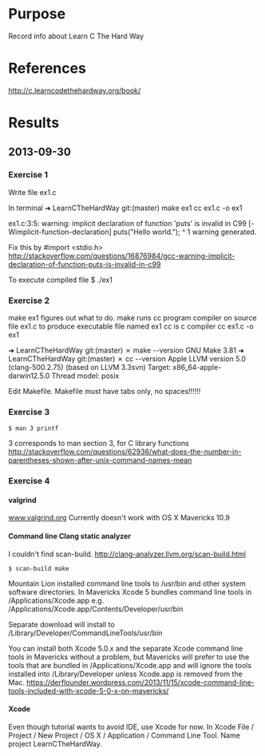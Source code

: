 # Purpose
Record info about Learn C The Hard Way

# References
http://c.learncodethehardway.org/book/

# Results

## 2013-09-30

### Exercise 1
Write file ex1.c

In terminal
➜  LearnCTheHardWay git:(master) make ex1
cc     ex1.c   -o ex1

ex1.c:3:5: warning: implicit declaration of function 'puts' is invalid in C99 [-Wimplicit-function-declaration]
    puts("Hello world.");
    ^
1 warning generated.

Fix this by #import <stdio.h>
http://stackoverflow.com/questions/16876984/gcc-warning-implicit-declaration-of-function-puts-is-invalid-in-c99

To execute compiled file
    $ ./ex1

### Exercise 2
make ex1 figures out what to do.
make runs cc program compiler on source file ex1.c to produce executable file named ex1
cc is c compiler
cc     ex1.c   -o ex1

➜  LearnCTheHardWay git:(master) ✗ make --version
GNU Make 3.81
➜  LearnCTheHardWay git:(master) ✗ cc --version
Apple LLVM version 5.0 (clang-500.2.75) (based on LLVM 3.3svn)
Target: x86_64-apple-darwin12.5.0
Thread model: posix

Edit Makefile.
Makefile must have tabs only, no spaces!!!!!!

### Exercise 3

    $ man 3 printf

3 corresponds to man section 3, for C library functions
http://stackoverflow.com/questions/62936/what-does-the-number-in-parentheses-shown-after-unix-command-names-mean

### Exercise 4

#### valgrind
www.valgrind.org
Currently doesn't work with OS X Mavericks 10.9

#### Command line Clang static analyzer
I couldn't find scan-build.
http://clang-analyzer.llvm.org/scan-build.html

    $ scan-build make

Mountain Lion installed command line tools to /usr/bin and other system software directories.
In Mavericks Xcode 5 bundles command line tools in /Applications/Xcode.app e.g.
    /Applications/Xcode.app/Contents/Developer/usr/bin

Separate download will install to /Library/Developer/CommandLineTools/usr/bin

You can install both Xcode 5.0.x and the separate Xcode command line tools in Mavericks without a problem,
but Mavericks will prefer to use the tools that are bundled in /Applications/Xcode.app
and will ignore the tools installed into /Library/Developer unless Xcode.app is removed from the Mac.
https://derflounder.wordpress.com/2013/11/15/xcode-command-line-tools-included-with-xcode-5-0-x-on-mavericks/

#### Xcode
Even though tutorial wants to avoid IDE, use Xcode for now.
In Xcode File / Project / New Project / OS X / Application / Command Line Tool.
Name project LearnCTheHardWay.
